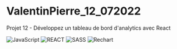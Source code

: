 # ValentinPierre_12_072022
Projet 12 - Développez un tableau de bord d'analytics avec React

![JavaScript](https://img.shields.io/badge/Language-JS-yellow) ![REACT](https://img.shields.io/badge/Framework-React-blue) ![SASS](https://img.shields.io/badge/Style-SASS-ff69b4) ![Rechart](https://img.shields.io/badge/Graph-Rechart-red)